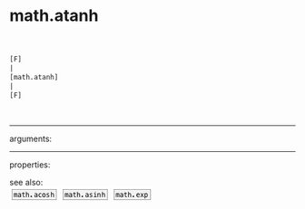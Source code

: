 # math.atanh

```


[F]
|
[math.atanh]
|
[F]

            
```
---
arguments:


---
properties:


see also:<br>
![math.acosh](img/object_math.acosh.png)
![math.asinh](img/object_math.asinh.png)
![math.exp](img/object_math.exp.png)
